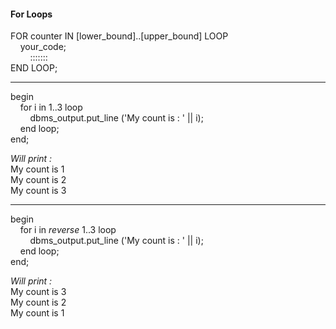 <h4> For Loops </h4>

FOR counter IN [lower_bound]..[upper_bound] LOOP<br>
&nbsp;&nbsp;&nbsp;&nbsp;your_code;<br>
&nbsp;&nbsp;&nbsp;&nbsp;&nbsp;&nbsp;&nbsp;&nbsp;:::::::<br>
END LOOP;
***

begin<br>
&nbsp;&nbsp;&nbsp;&nbsp;for i in 1..3 loop<br>
&nbsp;&nbsp;&nbsp;&nbsp;&nbsp;&nbsp;&nbsp;&nbsp;dbms_output.put_line
('My count is : ' || i);<br>
&nbsp;&nbsp;&nbsp;&nbsp;end loop;<br>
end;

_Will print :_ <br>
My count is 1<br>
My count is 2<br>
My count is 3<br>
***

begin<br>
&nbsp;&nbsp;&nbsp;&nbsp;for i in _reverse_ 1..3 loop<br>
&nbsp;&nbsp;&nbsp;&nbsp;&nbsp;&nbsp;&nbsp;&nbsp;dbms_output.put_line
('My count is : ' || i);<br>
&nbsp;&nbsp;&nbsp;&nbsp;end loop;<br>
end;

_Will print :_ <br>
My count is 3<br>
My count is 2<br>
My count is 1<br>
